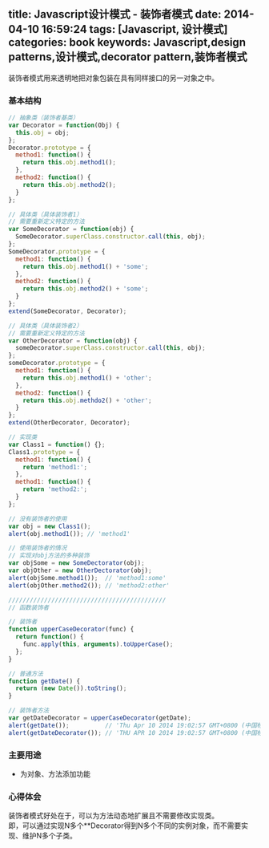 title: Javascript设计模式 - 装饰者模式
date: 2014-04-10 16:59:24
tags: [Javascript, 设计模式]
categories: book
keywords: Javascript,design patterns,设计模式,decorator pattern,装饰者模式
---

装饰者模式用来透明地把对象包装在具有同样接口的另一对象之中。

### 基本结构
```js
// 抽象类（装饰者基类）
var Decorator = function(Obj) {
  this.obj = obj;  
};
Decorator.prototype = {
  method1: function() {
    return this.obj.method1();
  },
  method2: function() {
    return this.obj.method2();
  }
};

// 具体类（具体装饰者1）
// 需要重新定义特定的方法
var SomeDecorator = function(obj) {
  SomeDecorator.superClass.constructor.call(this, obj);
};
SomeDecorator.prototype = {
  method1: function() {
    return this.obj.method1() + 'some';
  },
  method2: function() {
    return this.obj.method2() + 'some';
  }
};
extend(SomeDecorator, Decorator);

// 具体类（具体装饰者2）
// 需要重新定义特定的方法
var OtherDecorator = function(obj) {
  someDecorator.superClass.constructor.call(this, obj);
};
someDecorator.prototype = {
  method1: function() {
    return this.obj.method1() + 'other';
  },
  method2: function() {
    return this.obj.methdo2() + 'other';
  }
};
extend(OtherDecorator, Decorator);

// 实现类
var Class1 = function() {};
Class1.prototype = {
  method1: function() {
    return 'method1:';
  },
  method1: function() {
    return 'method2:';
  }
};

// 没有装饰者的使用
var obj = new Class1();
alert(obj.method1()); // 'method1'

// 使用装饰者的情况
// 实现对obj方法的多种装饰
var objSome = new SomeDectorator(obj);
var objOther = new OtherDectorator(obj);
alert(objSome.method1());  // 'method1:some'
alert(objOther.method2()); // 'method2:other'

////////////////////////////////////////////
// 函数装饰者

// 装饰者
function upperCaseDecorator(func) {
  return function() {
    func.apply(this, arguments).toUpperCase();
  };
}

// 普通方法
function getDate() {
  return (new Date()).toString();
}

// 装饰者方法
var getDateDecorator = upperCaseDecorator(getDate);
alert(getDate());          // 'Thu Apr 10 2014 19:02:57 GMT+0800 (中国标准时间)'
alert(getDateDecorator()); // 'THU APR 10 2014 19:02:57 GMT+0800 (中国标准时间)'
```

### 主要用途
- 为对象、方法添加功能


### 心得体会
装饰者模式好处在于，可以为方法动态地扩展且不需要修改实现类。  
即，可以通过实现N多个**Decorator得到N多个不同的实例对象，而不需要实现、维护N多个子类。